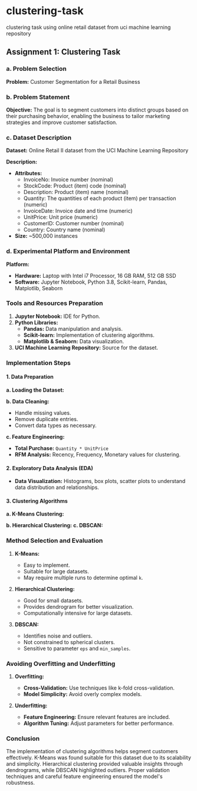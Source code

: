 # clustering-task
clustering task using online retail dataset from uci machine learning repository
## Assignment 1: Clustering Task

### a. Problem Selection

**Problem:** Customer Segmentation for a Retail Business

### b. Problem Statement

**Objective:** The goal is to segment customers into distinct groups based on their purchasing behavior, enabling the business to tailor marketing strategies and improve customer satisfaction.

### c. Dataset Description

**Dataset:** Online Retail II dataset from the UCI Machine Learning Repository

**Description:**
- **Attributes:** 
  - InvoiceNo: Invoice number (nominal)
  - StockCode: Product (item) code (nominal)
  - Description: Product (item) name (nominal)
  - Quantity: The quantities of each product (item) per transaction (numeric)
  - InvoiceDate: Invoice date and time (numeric)
  - UnitPrice: Unit price (numeric)
  - CustomerID: Customer number (nominal)
  - Country: Country name (nominal)
- **Size:** ~500,000 instances

### d. Experimental Platform and Environment

**Platform:**
- **Hardware:** Laptop with Intel i7 Processor, 16 GB RAM, 512 GB SSD
- **Software:** Jupyter Notebook, Python 3.8, Scikit-learn, Pandas, Matplotlib, Seaborn

### Tools and Resources Preparation

1. **Jupyter Notebook:** IDE for Python.
2. **Python Libraries:**
   - **Pandas:** Data manipulation and analysis.
   - **Scikit-learn:** Implementation of clustering algorithms.
   - **Matplotlib & Seaborn:** Data visualization.
3. **UCI Machine Learning Repository:** Source for the dataset.

### Implementation Steps

#### 1. Data Preparation

**a. Loading the Dataset:**

**b. Data Cleaning:**

- Handle missing values.
- Remove duplicate entries.
- Convert data types as necessary.

**c. Feature Engineering:**

- **Total Purchase:** `Quantity * UnitPrice`
- **RFM Analysis:** Recency, Frequency, Monetary values for clustering.


#### 2. Exploratory Data Analysis (EDA)

- **Data Visualization:** Histograms, box plots, scatter plots to understand data distribution and relationships.

#### 3. Clustering Algorithms

**a. K-Means Clustering:**

**b. Hierarchical Clustering:**
**c. DBSCAN:**


### Method Selection and Evaluation

1. **K-Means:**
   - Easy to implement.
   - Suitable for large datasets.
   - May require multiple runs to determine optimal `k`.

2. **Hierarchical Clustering:**
   - Good for small datasets.
   - Provides dendrogram for better visualization.
   - Computationally intensive for large datasets.

3. **DBSCAN:**
   - Identifies noise and outliers.
   - Not constrained to spherical clusters.
   - Sensitive to parameter `eps` and `min_samples`.

### Avoiding Overfitting and Underfitting

1. **Overfitting:**
   - **Cross-Validation:** Use techniques like k-fold cross-validation.
   - **Model Simplicity:** Avoid overly complex models.

2. **Underfitting:**
   - **Feature Engineering:** Ensure relevant features are included.
   - **Algorithm Tuning:** Adjust parameters for better performance.

### Conclusion

The implementation of clustering algorithms helps segment customers effectively. K-Means was found suitable for this dataset due to its scalability and simplicity. Hierarchical clustering provided valuable insights through dendrograms, while DBSCAN highlighted outliers. Proper validation techniques and careful feature engineering ensured the model's robustness.
